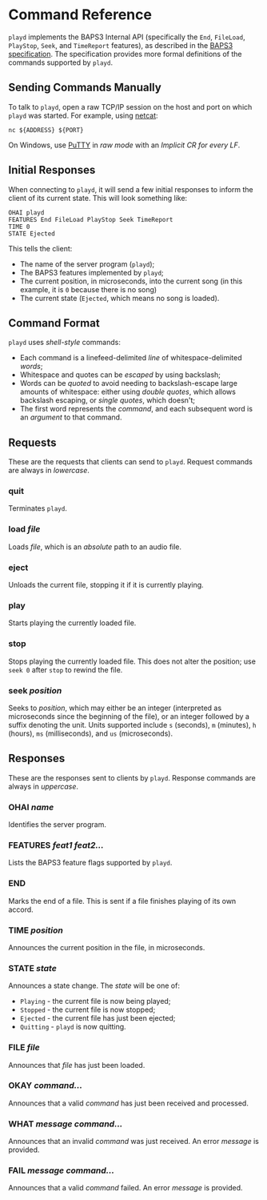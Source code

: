 # Command Reference

`playd` implements the BAPS3 Internal API (specifically the `End`, `FileLoad`,
`PlayStop`, `Seek`, and `TimeReport` features), as described in the [BAPS3
specification][].  The specification provides more formal definitions of the
commands supported by `playd`.

## Sending Commands Manually

To talk to `playd`, open a raw TCP/IP session on the host and port on which
`playd` was started.  For example, using [netcat][]:

    nc ${ADDRESS} ${PORT}

On Windows, use [PuTTY][] in _raw mode_ with an _Implicit CR for every LF_.

## Initial Responses

When connecting to `playd`, it will send a few initial responses to inform
the client of its current state.  This will look something like:

    OHAI playd
    FEATURES End FileLoad PlayStop Seek TimeReport
    TIME 0
    STATE Ejected

This tells the client:

* The name of the server program (`playd`);
* The BAPS3 features implemented by `playd`;
* The current position, in microseconds, into the current song (in this example,
  it is `0` because there is no song)
* The current state (`Ejected`, which means no song is loaded).

## Command Format

`playd` uses _shell-style_ commands:

* Each command is a linefeed-delimited _line_ of whitespace-delimited _words_;
* Whitespace and quotes can be _escaped_ by using backslash;
* Words can be _quoted_ to avoid needing to backslash-escape large amounts of
  whitespace: either using _double quotes_, which allows backslash escaping, or
  _single quotes_, which doesn't;
* The first word represents the _command_, and each subsequent word is an
  _argument_ to that command.

## Requests

These are the requests that clients can send to `playd`.  Request commands are
always in _lowercase_.

### quit

Terminates `playd`.

### load _file_

Loads _file_, which is an _absolute_ path to an audio file.

### eject

Unloads the current file, stopping it if it is currently playing.

### play

Starts playing the currently loaded file.

### stop

Stops playing the currently loaded file.  This does not alter the position;
use `seek 0` after `stop` to rewind the file.

### seek _position_

Seeks to _position_, which may either be an integer (interpreted as microseconds
since the beginning of the file), or an integer followed by a suffix denoting
the unit.  Units supported include `s` (seconds), `m` (minutes), `h` (hours),
`ms` (milliseconds), and `us` (microseconds).

## Responses

These are the responses sent to clients by `playd`.  Response commands are
always in _uppercase_.

### OHAI _name_

Identifies the server program.

### FEATURES _feat1_ _feat2..._

Lists the BAPS3 feature flags supported by `playd`.

### END

Marks the end of a file.  This is sent if a file finishes playing of its own
accord.

### TIME _position_

Announces the current position in the file, in microseconds.

### STATE _state_

Announces a state change.  The _state_ will be one of:

* `Playing` - the current file is now being played;
* `Stopped` - the current file is now stopped;
* `Ejected` - the current file has just been ejected;
* `Quitting` - `playd` is now quitting.

### FILE _file_

Announces that _file_ has just been loaded.

### OKAY _command..._

Announces that a valid _command_ has just been received and processed.

### WHAT _message_ _command..._

Announces that an invalid _command_ was just received.
An error _message_ is provided.

### FAIL _message_ _command..._

Announces that a valid _command_ failed.
An error _message_ is provided.

[BAPS3 specification]: https://UniversityRadioYork.github.io/baps3-spec
[PuTTY]:               http://www.chiark.greenend.org.uk/~sgtatham/putty/
[netcat]:              http://nc110.sourceforge.net/
